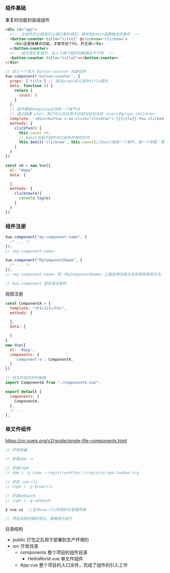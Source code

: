 ### 组件基础

重复的功能封装成组件

```html
<div id="app">
  <!-- 在组件的父级就可以通过事件绑定，接收到$emit函数触发的事件 -->
  <button-counter title="title1" @clicknow="clicknow">
    <h1>这是插槽点功能，才能写这个h1，并生效</h1>
  </button-counter>
  <!-- 组件是可复用的，这上下两个组件的数据互不干扰 -->
  <button-counter title="title2"></button-counter>
</div>
```

```js
// 定义一个名为 button-counter 的新组件
Vue.component('button-counter', {
  props: ['title'] // 通过props定义组件title属性
  data: function () {
    return {
      count: 0
    }
  },
  // 组件模版template必须有一个根节点
  // 通过插槽 slot，我们可以在标签中间添加任何内容（react的props.children）
  template: '<div><button v-on:click="clickfun"> {{title}} You clicked me {{ count }} times.</button><slot></slot><div>',
  methods: {
    clickfun() {
      this.count ++;
      // $emit也是子组件向父组件传参的方式
      this.$emit('clicknow', this.count)//$emit触发一个事件，第一个参数：事件名称；第二个参数是可携带的一些参数
    }
  }
})

const vm = new Vue({
  el: "#app"
  data: {

  },
  methods: {
    clicknow(e){
      console.log(e)
    }
  }
})
```

### 组件注册

```js
Vue.component("my-component-name", {
  /* ... */
});
// <my-component-name>

Vue.component("MyComponentName", {
  /* ... */
});
// <my-component-name> 和 <MyComponentName> 上面这种注册方法有两种使用方法，

// Vue.component 是全局注册的
```

局部注册

```js
const ComponentA = {
  template: "<h1>111</h1>",
  methods: {

  },
  data: {

  }
}
new Vue({
  el: '#app',
  components: {
    'component-a': ComponentA,
  }
})
```

```js
// 但文件组件的时候用
import ComponentA from "./ComponentA.vue";

export default {
  components: {
    ComponentA,
  },
  // ...
};
```


### 单文件组件

https://cn.vuejs.org/v2/guide/single-file-components.html

``` js
// 环境准备

// 安装npm -v

// 安装cnpm 
// npm i -g cnpm --registry=https://registry.npm.taobao.org

// 安装 vue-cli
// cnpm i -g @vue/cli

// 安装webpack
// cnpm i -g webpack

$ vue ui  //启动vue-cli的图形化管理界面

// 然后找到创建的地方，根据提示进行  

```

目录结构

- public  打包之后用于部署到生产环境的
- src   开发目录
  - components   整个项目的组件目录
    - HelloWorld.vue    单文件组件
  - App.vue      整个项目的入口文件，完成了组件的引入工作